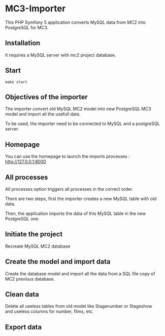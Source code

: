 # MC3-Importer

This PHP Symfony 5 application converts MySQL data from MC2 into PostgreSQL for MC3.

## Installation

It requires a MySQL server with mc2 project database.

## Start

```
make start
```

## Objectives of the importer

The importer convert old MySQL MC2 model into new PostgreSQL MC3 model and import all the usefull data.

To be used, the importer need to be connected to MySQL and a postgreSQL server.

## Homepage

You can use the homepage to launch the imports processes : http://127.0.0.1:8000

## All processes

All processes option triggers all processes in the correct order.

There are two steps, first the importer creates a new MySQL table with old data.

Then, the application imports the data of this MySQL table in the new PostgreSQL one.

## Initiate the project

Recreate MySQL MC2 database

## Create the model and import data

Create the database model and import all the data from a SQL file copy of MC2 previous database.

## Clean data

Delete all useless tables from old model like Stagenumber or Stageshow and useless columns for number, films, etc.

## Export data



